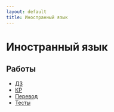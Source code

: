```yaml
---
layout: default
title: Иностранный язык
---
```


# Иностранный язык

## Работы

- [ДЗ](../works/year-2/Иностранный%20язык/ДЗ)
- [КР](../works/year-2/Иностранный%20язык/КР)
- [Перевод](../works/year-2/Иностранный%20язык/Перевод)
- [Тесты](../works/year-2/Иностранный%20язык/Тесты) 